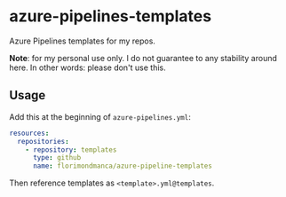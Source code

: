 # azure-pipelines-templates

Azure Pipelines templates for my repos.

**Note**: for my personal use only. I do not guarantee to any stability around here. In other words: please don't use this.

## Usage

Add this at the beginning of `azure-pipelines.yml`:

```yaml
resources:
  repositories:
    - repository: templates
      type: github
      name: florimondmanca/azure-pipeline-templates
```

Then reference templates as `<template>.yml@templates`.
